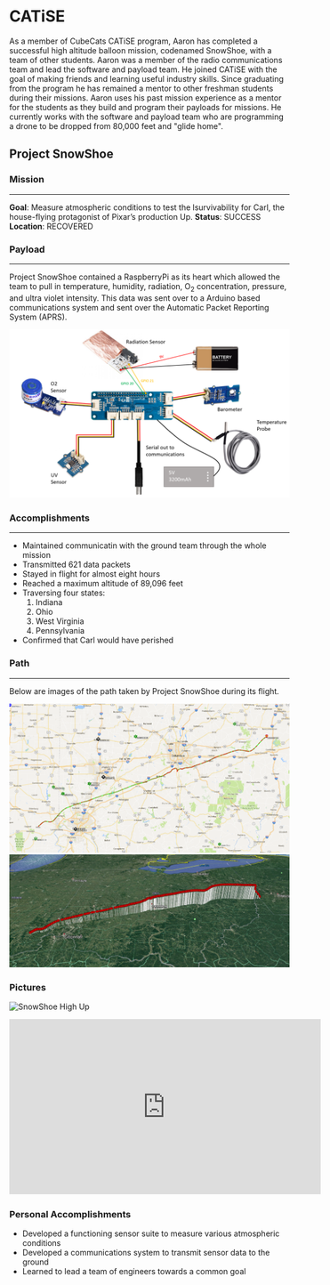 # CATiSE

As a member of CubeCats CATiSE program, Aaron has completed a successful high altitude balloon mission, codenamed SnowShoe, with a team of other students. Aaron was a member of the radio communications team and lead the software and payload team. He joined CATiSE with the goal of making friends and learning useful industry skills. Since graduating from the program he has remained a mentor to other freshman students during their missions. Aaron uses his past mission experience as a mentor for the students as they build and program their payloads for missions. He currently works with the software and payload team who are programming a drone to be dropped from 80,000 feet and "glide home".

## Project SnowShoe

### Mission

---

**Goal**: Measure atmospheric conditions to test the lsurvivability for Carl, the house-flying protagonist of Pixar’s production Up.
**Status**: SUCCESS
**Location**: RECOVERED

### Payload

---

Project SnowShoe contained a RaspberryPi as its heart which allowed the team to pull in temperature, humidity, radiation, O<sub>2</sub> concentration, pressure, and ultra violet intensity. This data was sent over to a Arduino based communications system and sent over the Automatic Packet Reporting System (APRS).

![SnowShoe Sensors](/images/snowshoe_sensors.png "SnowShoe Sensors")

### Accomplishments

---

- Maintained communicatin with the ground team through the whole mission
- Transmitted 621 data packets
- Stayed in flight for almost eight hours
- Reached a maximum altitude of 89,096 feet
- Traversing four states:
    1. Indiana
    2. Ohio
    3. West Virginia
    4. Pennsylvania
- Confirmed that Carl would have perished

### Path

---

Below are images of the path taken by Project SnowShoe during its flight.

![SnowShoe Google Path](/images/snowshoe_path.png "SnowShoe Google Path")
![SnowShoe Google Earth Path](/images/snowshoe_google_earth.png "SnowShoe Google Earth Path")

### Pictures

![SnowShoe High Up](/images/snowshoe_high_up.png "SnowShoe High Up")

<iframe width="560" height="315" src="https://www.youtube.com/embed/iRbTw9zGBd4?start=20" frameborder="0" allow="accelerometer; autoplay; encrypted-media; gyroscope; picture-in-picture" allowfullscreen>
</iframe>

### Personal Accomplishments

- Developed a functioning sensor suite to measure various atmospheric conditions
- Developed a communications system to transmit sensor data to the ground
- Learned to lead a team of engineers towards a common goal